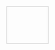 <div align="center">
  <img ![Neovim](./assets/39212564/95fe8142-a333-40fe-a762-4b268b1c6f55) width="110", height="100">
</div>

